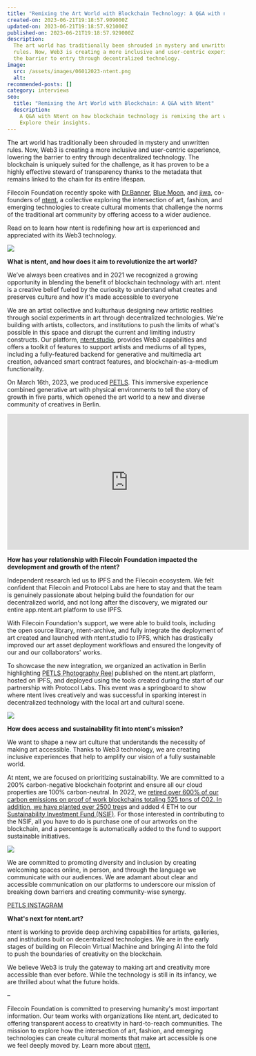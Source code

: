 ```yaml
---
title: "Remixing the Art World with Blockchain Technology: A Q&A with ntent"
created-on: 2023-06-21T19:18:57.909000Z
updated-on: 2023-06-21T19:18:57.921000Z
published-on: 2023-06-21T19:18:57.929000Z
description:
  The art world has traditionally been shrouded in mystery and unwritten
  rules. Now, Web3 is creating a more inclusive and user-centric experience, lowering
  the barrier to entry through decentralized technology.
image:
  src: /assets/images/06012023-ntent.png
  alt:
recommended-posts: []
category: interviews
seo:
  title: "Remixing the Art World with Blockchain: A Q&A with Ntent"
  description:
    A Q&A with Ntent on how blockchain technology is remixing the art world.
    Explore their insights.
---
```


The art world has traditionally been shrouded in mystery and unwritten rules. Now, Web3 is creating a more inclusive and user-centric experience, lowering the barrier to entry through decentralized technology. The blockchain is uniquely suited for the challenge, as it has proven to be a highly effective steward of transparency thanks to the metadata that remains linked to the chain for its entire lifespan.

Filecoin Foundation recently spoke with [Dr.Banner](https://www.ntent.art/drbanner), [Blue Moon](https://twitter.com/bluem0xn), and [jiwa](https://www.ntent.art/jiwa), co-founders of [ntent](https://www.ntent.art/), a collective exploring the intersection of art, fashion, and emerging technologies to create cultural moments that challenge the norms of the traditional art community by offering access to a wider audience.

Read on to learn how ntent is redefining how art is experienced and appreciated with its Web3 technology.

![](/assets/images/635abee7cc410c701027bf56_ntentlogopostergifhalf.gif)

**What is ntent, and how does it aim to revolutionize the art world?**

We’ve always been creatives and in 2021 we recognized a growing opportunity in blending the benefit of blockchain technology with art. ntent is a creative belief fueled by the curiosity to understand what creates and preserves culture and how it's made accessible to everyone

We are an artist collective and kulturhaus designing new artistic realities through social experiments in art through decentralized technologies. We're building with artists, collectors, and institutions to push the limits of what's possible in this space and disrupt the current and limiting industry constructs. Our platform, [ntent.studio](https://www.ntent.art/tech), provides Web3 capabilities and offers a toolkit of features to support artists and mediums of all types, including a fully-featured backend for generative and multimedia art creation, advanced smart contract features, and blockchain-as-a-medium functionality.

On March 16th, 2023, we produced [PETLS](https://youtu.be/8pwyvMJrN1Q). This immersive experience combined generative art with physical environments to tell the story of growth in five parts, which opened the art world to a new and diverse community of creatives in Berlin.

<iframe
  src="https://www.youtube.com/embed/8pwyvMJrN1Q"
  title="Petls - a Solo Exhibition by Jiwa"
  height="315"
  width="560"
  frameborder="0"
  allow="accelerometer; autoplay; clipboard-write; encrypted-media; gyroscope; picture-in-picture"
  allowfullscreen>
</iframe>

**How has your relationship with Filecoin Foundation impacted the development and growth of the ntent?**

Independent research led us to IPFS and the Filecoin ecosystem. We felt confident that Filecoin and Protocol Labs are here to stay and that the team is genuinely passionate about helping build the foundation for our decentralized world, and not long after the discovery, we migrated our entire app.ntent.art platform to use IPFS.

With Filecoin Foundation's support, we were able to build tools, including the open source library, ntent-archive, and fully integrate the deployment of art created and launched with ntent.studio to IPFS, which has drastically improved our art asset deployment workflows and ensured the longevity of our and our collaborators' works.

To showcase the new integration, we organized an activation in Berlin highlighting [PETLS Photography Reel](https://www.ntent.art/articles/petls) published on the ntent.art platform, hosted on IPFS, and deployed using the tools created during the start of our partnership with Protocol Labs. This event was a springboard to show where ntent lives creatively and was successful in sparking interest in decentralized technology with the local art and cultural scene.

![](/assets/images/641cc0133287d14f6500fcea_petls-banner-photo.png)

**How does access and sustainability fit into ntent's mission?**

We want to shape a new art culture that understands the necessity of making art accessible. Thanks to Web3 technology, we are creating inclusive experiences that help to amplify our vision of a fully sustainable world.

At ntent, we are focused on prioritizing sustainability. We are committed to a 200% carbon-negative blockchain footprint and ensure all our cloud properties are 100% carbon-neutral. In 2022, we [retired over 600% of our carbon emissions on proof of work blockchains totaling 525 tons of C02. In addition, we have planted over 2500 tree](https://offsetra.com/profile/ntent-art)s and added 4 ETH to our [Sustainability Investment Fund (NSIF)](https://www.ntent.art/collective). For those interested in contributing to the NSIF, all you have to do is purchase one of our artworks on the blockchain, and a percentage is automatically added to the fund to support sustainable initiatives.

![](/assets/images/635abf5010f6a41cf9309c78_ntentimpactposter_0-min.png)

We are committed to promoting diversity and inclusion by creating welcoming spaces online, in person, and through the language we communicate with our audiences. We are adamant about clear and accessible communication on our platforms to underscore our mission of breaking down barriers and creating community-wise synergy.

[PETLS INSTAGRAM](https://www.instagram.com/reel/CqBZjQyImfL/?igshid=NTc4MTIwNjQ2YQ==)

**What's next for ntent.art?**

ntent is working to provide deep archiving capabilities for artists, galleries, and institutions built on decentralized technologies. We are in the early stages of building on Filecoin Virtual Machine and bringing AI into the fold to push the boundaries of creativity on the blockchain.

We believe Web3 is truly the gateway to making art and creativity more accessible than ever before. While the technology is still in its infancy, we are thrilled about what the future holds.

–

Filecoin Foundation is committed to preserving humanity's most important information. Our team works with organizations like ntent.art, dedicated to offering transparent access to creativity in hard-to-reach communities. The mission to explore how the intersection of art, fashion, and emerging technologies can create cultural moments that make art accessible is one we feel deeply moved by. Learn more about [ntent.](https://www.ntent.art/)
